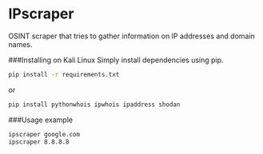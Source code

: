 IPscraper
=======

OSINT scraper that tries to gather information on IP addresses and domain names.


###Installing on Kali Linux
Simply install dependencies using pip.

```bash
pip install -r requirements.txt
```
or
```bash
pip install pythonwhois ipwhois ipaddress shodan
```



###Usage example
```bash
ipscraper google.com 
ipscraper 8.8.8.8
```
